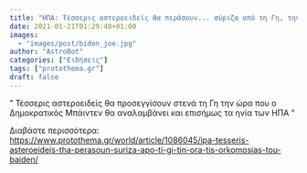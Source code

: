 ```yaml
---
title: "ΗΠΑ: Τέσσερις αστεροειδείς θα περάσουν... σύριζα από τη Γη, την ώρα της ορκωμοσίας του Μπάιντεν!"
date: 2021-01-21T01:29:48+01:00
images:
  - "images/post/biden_joe.jpg"
author: "AstroBot"
categories: ["Ειδήσεις"]
tags: ["protothema.gr"]
draft: false
---
```


" Τέσσερις αστεροειδείς θα προσεγγίσουν στενά τη Γη την ώρα που ο Δημοκρατικός Μπάιντεν θα αναλαμβάνει και επισήμως τα ηνία των ΗΠΑ "

Διαβάστε περισσότερα: https://www.protothema.gr/world/article/1086045/ipa-tesseris-asteroeideis-tha-perasoun-suriza-apo-ti-gi-tin-ora-tis-orkomosias-tou-baiden/
